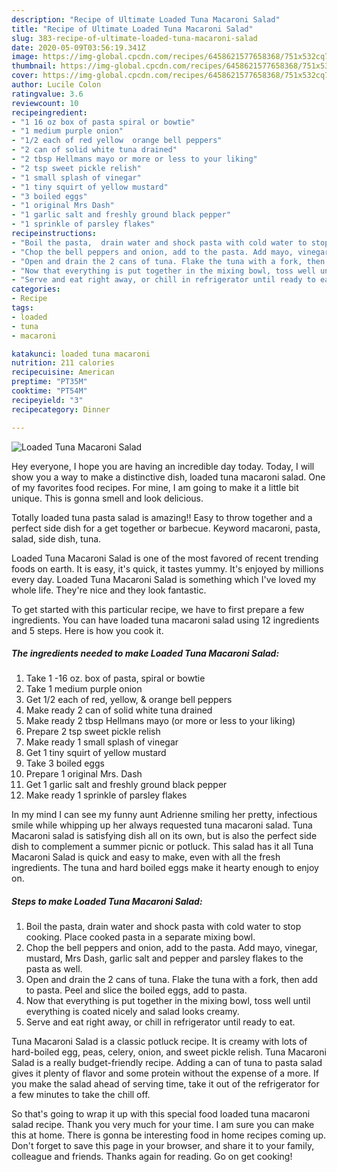 ```yaml
---
description: "Recipe of Ultimate Loaded Tuna Macaroni Salad"
title: "Recipe of Ultimate Loaded Tuna Macaroni Salad"
slug: 383-recipe-of-ultimate-loaded-tuna-macaroni-salad
date: 2020-05-09T03:56:19.341Z
image: https://img-global.cpcdn.com/recipes/6458621577658368/751x532cq70/loaded-tuna-macaroni-salad-recipe-main-photo.jpg
thumbnail: https://img-global.cpcdn.com/recipes/6458621577658368/751x532cq70/loaded-tuna-macaroni-salad-recipe-main-photo.jpg
cover: https://img-global.cpcdn.com/recipes/6458621577658368/751x532cq70/loaded-tuna-macaroni-salad-recipe-main-photo.jpg
author: Lucile Colon
ratingvalue: 3.6
reviewcount: 10
recipeingredient:
- "1 16 oz box of pasta spiral or bowtie"
- "1 medium purple onion"
- "1/2 each of red yellow  orange bell peppers"
- "2 can of solid white tuna drained"
- "2 tbsp Hellmans mayo or more or less to your liking"
- "2 tsp sweet pickle relish"
- "1 small splash of vinegar"
- "1 tiny squirt of yellow mustard"
- "3 boiled eggs"
- "1 original Mrs Dash"
- "1 garlic salt and freshly ground black pepper"
- "1 sprinkle of parsley flakes"
recipeinstructions:
- "Boil the pasta,  drain water and shock pasta with cold water to stop cooking. Place cooked pasta in a separate mixing bowl."
- "Chop the bell peppers and onion, add to the pasta. Add mayo, vinegar, mustard, Mrs Dash, garlic salt and pepper and parsley flakes to the pasta as well."
- "Open and drain the 2 cans of tuna. Flake the tuna with a fork, then add to pasta. Peel and slice the boiled eggs, add to pasta."
- "Now that everything is put together in the mixing bowl, toss well until everything is coated nicely and salad looks creamy."
- "Serve and eat right away, or chill in refrigerator until ready to eat."
categories:
- Recipe
tags:
- loaded
- tuna
- macaroni

katakunci: loaded tuna macaroni 
nutrition: 211 calories
recipecuisine: American
preptime: "PT35M"
cooktime: "PT54M"
recipeyield: "3"
recipecategory: Dinner

---
```



![Loaded Tuna Macaroni Salad](https://img-global.cpcdn.com/recipes/6458621577658368/751x532cq70/loaded-tuna-macaroni-salad-recipe-main-photo.jpg)

Hey everyone, I hope you are having an incredible day today. Today, I will show you a way to make a distinctive dish, loaded tuna macaroni salad. One of my favorites food recipes. For mine, I am going to make it a little bit unique. This is gonna smell and look delicious.

Totally loaded tuna pasta salad is amazing!! Easy to throw together and a perfect side dish for a get together or barbecue. Keyword macaroni, pasta, salad, side dish, tuna.

Loaded Tuna Macaroni Salad is one of the most favored of recent trending foods on earth. It is easy, it's quick, it tastes yummy. It's enjoyed by millions every day. Loaded Tuna Macaroni Salad is something which I've loved my whole life. They're nice and they look fantastic.


To get started with this particular recipe, we have to first prepare a few ingredients. You can have loaded tuna macaroni salad using 12 ingredients and 5 steps. Here is how you cook it.

<!--inarticleads1-->

##### The ingredients needed to make Loaded Tuna Macaroni Salad:

1. Take 1 -16 oz. box of pasta, spiral or bowtie
1. Take 1 medium purple onion
1. Get 1/2 each of red, yellow, &amp; orange bell peppers
1. Make ready 2 can of solid white tuna drained
1. Make ready 2 tbsp Hellmans mayo (or more or less to your liking)
1. Prepare 2 tsp sweet pickle relish
1. Make ready 1 small splash of vinegar
1. Get 1 tiny squirt of yellow mustard
1. Take 3 boiled eggs
1. Prepare 1 original Mrs. Dash
1. Get 1 garlic salt and freshly ground black pepper
1. Make ready 1 sprinkle of parsley flakes


In my mind I can see my funny aunt Adrienne smiling her pretty, infectious smile while whipping up her always requested tuna macaroni salad. Tuna Macaroni salad is satisfying dish all on its own, but is also the perfect side dish to complement a summer picnic or potluck. This salad has it all Tuna Macaroni Salad is quick and easy to make, even with all the fresh ingredients. The tuna and hard boiled eggs make it hearty enough to enjoy on. 

<!--inarticleads2-->

##### Steps to make Loaded Tuna Macaroni Salad:

1. Boil the pasta,  drain water and shock pasta with cold water to stop cooking. Place cooked pasta in a separate mixing bowl.
1. Chop the bell peppers and onion, add to the pasta. Add mayo, vinegar, mustard, Mrs Dash, garlic salt and pepper and parsley flakes to the pasta as well.
1. Open and drain the 2 cans of tuna. Flake the tuna with a fork, then add to pasta. Peel and slice the boiled eggs, add to pasta.
1. Now that everything is put together in the mixing bowl, toss well until everything is coated nicely and salad looks creamy.
1. Serve and eat right away, or chill in refrigerator until ready to eat.


Tuna Macaroni Salad is a classic potluck recipe. It is creamy with lots of hard-boiled egg, peas, celery, onion, and sweet pickle relish. Tuna Macaroni Salad is a really budget-friendly recipe. Adding a can of tuna to pasta salad gives it plenty of flavor and some protein without the expense of a more. If you make the salad ahead of serving time, take it out of the refrigerator for a few minutes to take the chill off. 

So that's going to wrap it up with this special food loaded tuna macaroni salad recipe. Thank you very much for your time. I am sure you can make this at home. There is gonna be interesting food in home recipes coming up. Don't forget to save this page in your browser, and share it to your family, colleague and friends. Thanks again for reading. Go on get cooking!
